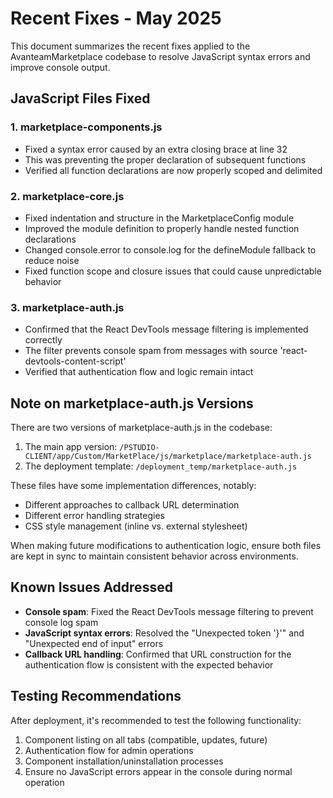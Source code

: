 # Recent Fixes - May 2025

This document summarizes the recent fixes applied to the AvanteamMarketplace codebase to resolve JavaScript syntax errors and improve console output.

## JavaScript Files Fixed

### 1. marketplace-components.js
- Fixed a syntax error caused by an extra closing brace at line 32
- This was preventing the proper declaration of subsequent functions
- Verified all function declarations are now properly scoped and delimited

### 2. marketplace-core.js
- Fixed indentation and structure in the MarketplaceConfig module
- Improved the module definition to properly handle nested function declarations
- Changed console.error to console.log for the defineModule fallback to reduce noise
- Fixed function scope and closure issues that could cause unpredictable behavior

### 3. marketplace-auth.js
- Confirmed that the React DevTools message filtering is implemented correctly
- The filter prevents console spam from messages with source 'react-devtools-content-script'
- Verified that authentication flow and logic remain intact

## Note on marketplace-auth.js Versions

There are two versions of marketplace-auth.js in the codebase:
1. The main app version: `/PSTUDIO-CLIENT/app/Custom/MarketPlace/js/marketplace/marketplace-auth.js`
2. The deployment template: `/deployment_temp/marketplace-auth.js`

These files have some implementation differences, notably:
- Different approaches to callback URL determination
- Different error handling strategies
- CSS style management (inline vs. external stylesheet)

When making future modifications to authentication logic, ensure both files are kept in sync to maintain consistent behavior across environments.

## Known Issues Addressed

- **Console spam**: Fixed the React DevTools message filtering to prevent console log spam
- **JavaScript syntax errors**: Resolved the "Unexpected token '}'" and "Unexpected end of input" errors
- **Callback URL handling**: Confirmed that URL construction for the authentication flow is consistent with the expected behavior

## Testing Recommendations

After deployment, it's recommended to test the following functionality:
1. Component listing on all tabs (compatible, updates, future)
2. Authentication flow for admin operations
3. Component installation/uninstallation processes
4. Ensure no JavaScript errors appear in the console during normal operation
